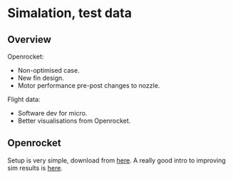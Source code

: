 # Simalation, test data
## Overview

Openrocket: 
- Non-optimised case.
- New fin design.
- Motor performance pre-post changes to nozzle.

Flight data:
- Software dev for micro.
- Better visualisations from Openrocket.

## Openrocket
Setup is very simple, download from [here](https://openrocket.info/downloads.html?vers=23.09).
A really good intro to improving sim results is [here](https://openrocket.info/tutorials/sim-results.html).